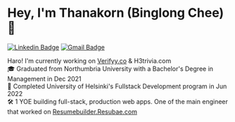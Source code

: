 # Hey, I'm Thanakorn (Binglong Chee) 👋

[![Linkedin Badge](https://img.shields.io/badge/-ThanakornChee-blue?style=flat-square&logo=linkedin&logoColor=white&link=https://www.linkedin.com/in/thanakorn-chee/)](https://www.linkedin.com/in/thanakorn-chee/) [![Gmail Badge](https://img.shields.io/badge/-Binglong2206@gmail.com-red?style=flat-square&logo=gmail&logoColor=white&link=mailto:binglong2206@gmail.com)](mailto:binglong2206@gmail.com)  


Haro! I'm currently working on [Verifyy.co](https://verifyy.co/) & H3trivia.com<br />
🎓 Graduated from Northumbria University with a Bachelor's Degree in Management in Dec 2021<br />
📖 Completed University of Helsinki's Fullstack Development program in Jun 2022<br />
🛠 1 YOE building full-stack, production web apps. One of the main engineer that worked on [Resumebuilder.Resubae.com](https://resumebuilder.resubae.com/)<br />


